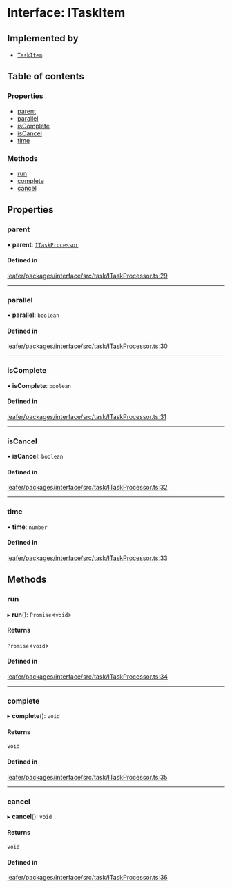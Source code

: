 # Interface: ITaskItem

## Implemented by

- [`TaskItem`](../classes/TaskItem.md)

## Table of contents

### Properties

- [parent](ITaskItem.md#parent)
- [parallel](ITaskItem.md#parallel)
- [isComplete](ITaskItem.md#iscomplete)
- [isCancel](ITaskItem.md#iscancel)
- [time](ITaskItem.md#time)

### Methods

- [run](ITaskItem.md#run)
- [complete](ITaskItem.md#complete)
- [cancel](ITaskItem.md#cancel)

## Properties

### parent

• **parent**: [`ITaskProcessor`](ITaskProcessor.md)

#### Defined in

[leafer/packages/interface/src/task/ITaskProcessor.ts:29](https://github.com/leaferjs/leafer/blob/27e942d/packages/interface/src/task/ITaskProcessor.ts#L29)

___

### parallel

• **parallel**: `boolean`

#### Defined in

[leafer/packages/interface/src/task/ITaskProcessor.ts:30](https://github.com/leaferjs/leafer/blob/27e942d/packages/interface/src/task/ITaskProcessor.ts#L30)

___

### isComplete

• **isComplete**: `boolean`

#### Defined in

[leafer/packages/interface/src/task/ITaskProcessor.ts:31](https://github.com/leaferjs/leafer/blob/27e942d/packages/interface/src/task/ITaskProcessor.ts#L31)

___

### isCancel

• **isCancel**: `boolean`

#### Defined in

[leafer/packages/interface/src/task/ITaskProcessor.ts:32](https://github.com/leaferjs/leafer/blob/27e942d/packages/interface/src/task/ITaskProcessor.ts#L32)

___

### time

• **time**: `number`

#### Defined in

[leafer/packages/interface/src/task/ITaskProcessor.ts:33](https://github.com/leaferjs/leafer/blob/27e942d/packages/interface/src/task/ITaskProcessor.ts#L33)

## Methods

### run

▸ **run**(): `Promise`<`void`\>

#### Returns

`Promise`<`void`\>

#### Defined in

[leafer/packages/interface/src/task/ITaskProcessor.ts:34](https://github.com/leaferjs/leafer/blob/27e942d/packages/interface/src/task/ITaskProcessor.ts#L34)

___

### complete

▸ **complete**(): `void`

#### Returns

`void`

#### Defined in

[leafer/packages/interface/src/task/ITaskProcessor.ts:35](https://github.com/leaferjs/leafer/blob/27e942d/packages/interface/src/task/ITaskProcessor.ts#L35)

___

### cancel

▸ **cancel**(): `void`

#### Returns

`void`

#### Defined in

[leafer/packages/interface/src/task/ITaskProcessor.ts:36](https://github.com/leaferjs/leafer/blob/27e942d/packages/interface/src/task/ITaskProcessor.ts#L36)
